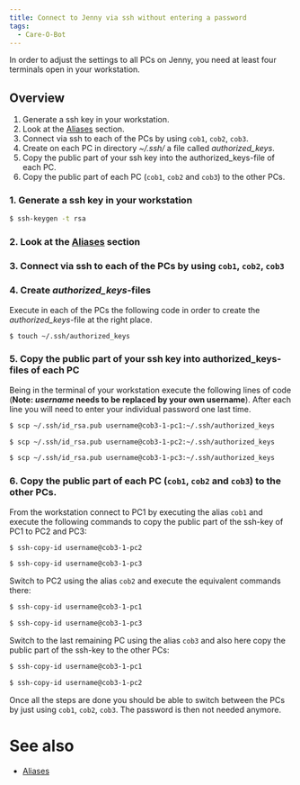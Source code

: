 ```yaml
---
title: Connect to Jenny via ssh without entering a password
tags:
  - Care-O-Bot
---
```


In order to adjust the settings to all PCs on Jenny, you need at least four terminals open in your workstation.

## Overview
1. Generate a ssh key in your workstation.
2. Look at the [Aliases](wiki/development/setup/aliases) section.
3. Connect via ssh to each of the PCs by using `cob1`, `cob2`, `cob3`.
4. Create on each PC in directory _~/.ssh/_ a file called _authorized_keys_.
5. Copy the public part of your ssh key into the authorized_keys-file of each PC.
6. Copy the public part of each PC (`cob1`, `cob2` and `cob3`) to the other PCs.

### 1. Generate a ssh key in your workstation
```bash
$ ssh-keygen -t rsa
```

### 2. Look at the [Aliases](wiki/development/setup/aliases) section

### 3. Connect via ssh to each of the PCs by using `cob1`, `cob2`, `cob3`

### 4. Create _authorized\_keys_-files
Execute in each of the PCs the following code in order to create the _authorized\_keys_-file at the right place.
```bash
$ touch ~/.ssh/authorized_keys
```

### 5. Copy the public part of your ssh key into authorized_keys-files of each PC

Being in the terminal of your workstation execute the following lines of code (**Note: _username_ needs to be replaced by your own username**).
After each line you will need to enter your individual password one last time.

```bash
$ scp ~/.ssh/id_rsa.pub username@cob3-1-pc1:~/.ssh/authorized_keys

$ scp ~/.ssh/id_rsa.pub username@cob3-1-pc2:~/.ssh/authorized_keys

$ scp ~/.ssh/id_rsa.pub username@cob3-1-pc3:~/.ssh/authorized_keys
```

### 6. Copy the public part of each PC (`cob1`, `cob2` and `cob3`) to the other PCs.
From the workstation connect to PC1 by executing the alias `cob1` and execute the following commands to copy the public part of the ssh-key of PC1 to PC2 and PC3:
```bash
$ ssh-copy-id username@cob3-1-pc2

$ ssh-copy-id username@cob3-1-pc3
```
Switch to PC2 using the alias `cob2` and execute the equivalent commands there:
```bash
$ ssh-copy-id username@cob3-1-pc1

$ ssh-copy-id username@cob3-1-pc3
```
Switch to the last remaining PC using the alias `cob3` and also here copy the public part of the ssh-key to the other PCs:
```bash
$ ssh-copy-id username@cob3-1-pc1

$ ssh-copy-id username@cob3-1-pc2
```
Once all the steps are done you should be able to switch between the PCs by just using `cob1`, `cob2`, `cob3`. The password is then not needed anymore.

# See also
* [Aliases](wiki/development/setup/aliases)
